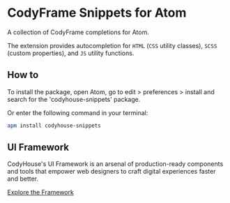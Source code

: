 # CodyFrame Snippets for Atom

A collection of CodyFrame completions for Atom.

The extension provides autocompletion for `HTML` (`CSS` utility classes), `SCSS` (custom properties), and `JS` utility functions.

## How to

To install the package, open Atom, go to edit > preferences > install and search for the 'codyhouse-snippets' package.

Or enter the following command in your terminal:

```sh
apm install codyhouse-snippets
```

## UI Framework

CodyHouse's UI Framework is an arsenal of production-ready components and tools that empower web designers to craft digital experiences faster and better.

[Explore the Framework](https://codyhouse.co/ds/components)